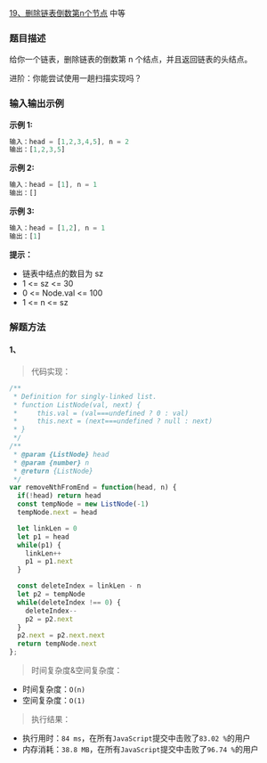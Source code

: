 [19、删除链表倒数第n个节点](https://leetcode-cn.com/problems/remove-nth-node-from-end-of-list)
<span>中等</span>

### 题目描述
给你一个链表，删除链表的倒数第 n 个结点，并且返回链表的头结点。

进阶：你能尝试使用一趟扫描实现吗？

### 输入输出示例
**示例 1:**
```js
输入：head = [1,2,3,4,5], n = 2
输出：[1,2,3,5]
```

**示例 2:**
```js
输入：head = [1], n = 1
输出：[]
```

**示例 3:**
```js
输入：head = [1,2], n = 1
输出：[1]
```

**提示：**

- 链表中结点的数目为 sz
- 1 <= sz <= 30
- 0 <= Node.val <= 100
- 1 <= n <= sz

### 解题方法

#### 1、

> 代码实现：

```js
/**
 * Definition for singly-linked list.
 * function ListNode(val, next) {
 *     this.val = (val===undefined ? 0 : val)
 *     this.next = (next===undefined ? null : next)
 * }
 */
/**
 * @param {ListNode} head
 * @param {number} n
 * @return {ListNode}
 */
var removeNthFromEnd = function(head, n) {
  if(!head) return head
  const tempNode = new ListNode(-1)
  tempNode.next = head

  let linkLen = 0
  let p1 = head
  while(p1) {
    linkLen++
    p1 = p1.next
  }

  const deleteIndex = linkLen - n
  let p2 = tempNode
  while(deleteIndex !== 0) {
    deleteIndex--
    p2 = p2.next
  }
  p2.next = p2.next.next
  return tempNode.next
};
```

> 时间复杂度&空间复杂度：
- 时间复杂度：`O(n)`
- 空间复杂度：`O(1)`

> 执行结果：

- 执行用时：`84 ms`，在所有`JavaScript`提交中击败了`83.02 %`的用户
- 内存消耗：`38.8 MB`，在所有`JavaScript`提交中击败了`96.74 %`的用户

